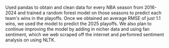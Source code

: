 Used pandas to obtain and clean data for every NBA season from 2016-2024 and trained a random forest model on those seasons to predict each team's wins in the playoffs. Once we obtained an average RMSE of just 1.1 wins, we used the model to predict the 2025 playoffs. We also plan to continue improving the model by adding in nicher data and using fan sentiment, which we web scraped off the internet and perfomred sentiment analysis on using NLTK.
